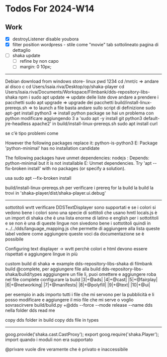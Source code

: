 # Todos For 2024-W14

## Work

- [x] destroyListener disable youbora
- [x] filter position wordpress - stile come "movie" tab sottolineato pagina di dettaglio
- [ ] shaka update
  - [ ] refine by non capo
  - [ ] margin: 0 10px;

---

Debian download from windows store- linux pwd 1234
cd /mnt/c => andare al disco c
cd Users/isaia.riva/Desktop/op/shaka-player
cd Users/isaia.riva/Documents/Workspace/Filmbank/dds-repository-libs-shaka
npm i
sudo apt update => update delle liste dove andare a prendere i pacchetti
sudo apt upgrade => upgrade dei pacchetti
build/install-linux-prereqs.sh => to launch a file basta andare sullo script di definizione
sudo apt-get install python3 => install python package
se hai un problema con python modificare aggiungendo 3 a 'sudo apt -y install git python3 default-jre-headless apache2' in build/install-linux-prereqs.sh
sudo apt install curl

se c'è tipo problemi come

However the following packages replace it:
python-is-python3
E: Package 'python-minimal' has no installation candidate

The following packages have unmet dependencies:
nodejs : Depends: python-minimal but it is not installable
E: Unmet dependencies. Try 'apt --fix-broken install' with no packages (or specify a solution).

usa
sudo apt --fix-broken install

build/install-linux-prereqs.sh per verificare i prereq for  la build
la build la trovi in 'shaka-player/dist/shaka-player.ui.debug'

---

sottotitoli wvtt verificare DDSTextDisplayer sono supportati e se i colori si vedono bene i colori sono una specie di sottitoli che usano hmtl
locals.js è un import di shaka che è una lista enorme di latino e english per i sottotitoli e se non è una di queste lingue non sivedono bene i sottotitoli quindi in +../../dds/language_mapping.js che permette di aggiungere alla lista queste label
vedere come aggiungere queste voci da documentazione se è possibile

Configuring text displayer -> wvtt perchè colori e html devono essere rispettati
e aggiungere lingue in più

custom build di shaka => example dds-repository-libs-shaka di filmbank
build @complete, per aggiungere file alla build dds-repository-libs-shaka/build/types agggiungere un file li, puoi omettere e aggiungere roba
nel file complete configurare la build
|3|+@ads|
|4|+@cast|
|5|+@fairplay|
|6|+@networking|
|7|+@manifests|
|8|+@polyfill|
|9|+@text|
|10|+@ui|

per esempio in ads importo tutti i file che mi servono per la pubblicità e li posso modificare e aggiungere il mio file che mi serve o voglio sovrascirvere
build/build.py +@dds --force --mode release --name dds  nella folder dds read me


copy dds folder in build
copy dds file in types

---

goog.provide('shaka.cast.CastProxy'); export
goog.require('shaka.Player'); import
quando i moduli non era supportato

@privare vuole dire veramente che è privato e inaccessibile

